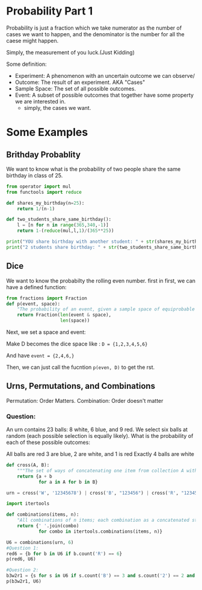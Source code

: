 # Probability Part 1
Probability is just a fraction which we take numerator as the number of cases we want to happen, and the denominator is the number for all the caese might happen.

Simply, the measurement of you luck.(Just Kidding)

Some definition:
-   Experiment: A phenomenon with an uncertain outcome we can observe/
-   Outcome: The result of an experiment. AKA "Cases"
-   Sample Space: The set of all possible outcomes.
-   Event: A subset of possible outcomes that together have some property we are interested in.
    -   simply, the cases we want.


# Some Examples

## Brithday Probablity
We want to know what is the probability of two people share the same birthday in class of 25.
```python
from operator import mul
from functools import reduce

def shares_my_birthday(n=25):
    return 1/(n-1)

def two_students_share_same_birthday():
    l = [n for n in range(365,340,-1)]
    return 1-(reduce(mul,l,1)/(365**25))

print("YOU share birthday with another student: " + str(shares_my_birthday()))
print("2 students share birthday: " + str(two_students_share_same_birthday()))
```

## Dice
We want to know the probabilty the rolling even number.
first in first, we can have a defined function:
```python
from fractions import Fraction
def p(event, space): 
    "The probability of an event, given a sample space of equiprobable outcomes."
    return Fraction(len(event & space), 
                    len(space))
```

Next, we set a space and event:

Make D becomes the dice space like : `D = {1,2,3,4,5,6}`

And have `event = {2,4,6,}`

Then, we can just call the fucntion `p(even, D)` to get the rst.

## Urns, Permutations, and Combinations
Permutation: Order Matters.
Combination: Order doesn't matter

### Question:
An urn contains 23 balls: 8 white, 6 blue, and 9 red. We select six balls at random (each possible selection is equally likely). What is the probability of each of these possible outcomes:

All balls are red
3 are blue, 2 are white, and 1 is red
Exactly 4 balls are white

```python
def cross(A, B):
    """The set of ways of concatenating one item from collection A with one from B."""
    return {a + b 
            for a in A for b in B}

urn = cross('W', '12345678') | cross('B', "123456") | cross('R', "123456789")

import itertools

def combinations(items, n):
    "All combinations of n items; each combination as a concatenated str."
    return {' '.join(combo) 
            for combo in itertools.combinations(items, n)}

U6 = combinations(urn, 6)
#Question 1:
red6 = {b for b in U6 if b.count('R') == 6} 
p(red6, U6)

#Question 2:
b3w2r1 = {s for s in U6 if s.count('B') == 3 and s.count('2') == 2 and s.count('R') ==1}
p(b3w2r1, U6)
```